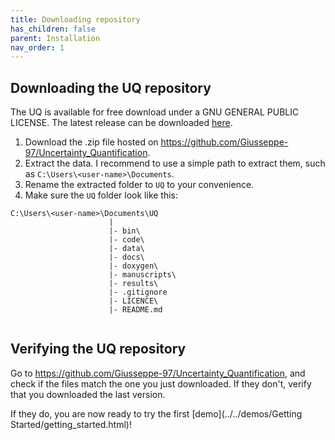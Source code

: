 ```yaml
---
title: Downloading repository
has_children: false
parent: Installation
nav_order: 1
---
```


## Downloading the UQ repository

The UQ is available for free download under a GNU GENERAL PUBLIC LICENSE. The latest release can be downloaded [here](https://github.com/Giusseppe-97/Uncertainty_Quantification). 

1. Download the .zip file hosted on https://github.com/Giusseppe-97/Uncertainty_Quantification.
2. Extract the data. I recommend to use a simple path to extract them, such as `C:\Users\<user-name>\Documents`.
3. Rename the extracted folder to `UQ` to your convenience.
4. Make sure the `UQ` folder look like this:

```
C:\Users\<user-name>\Documents\UQ
                      |
                      |- bin\
                      |- code\
                      |- data\
                      |- docs\
                      |- doxygen\
                      |- manuscripts\       
                      |- results\       
                      |- .gitignore  
                      |- LICENCE\    
                      |- README.md  
                                                                         
```

## Verifying the UQ repository

Go to <https://github.com/Giusseppe-97/Uncertainty_Quantification>, and check if the files match the one you just downloaded.
If they don't, verify that you downloaded the last version.

If they do, you are now ready to try the first [demo](../../demos/Getting Started/getting_started.html)!




